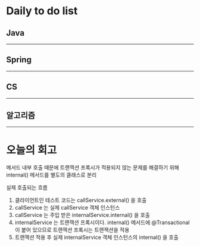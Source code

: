 # Daily to do list
## Java 

- - -
## Spring   

-- - -
## CS    

- - -
## 알고리즘    

---------
# 오늘의 회고


메서드 내부 호출 때문에 트랜잭션 프록시가 적용되지 않는 문제를 해결하기 위해 internal() 메서드를 별도의 클래스로 분리

실제 호출되는 흐름
1. 클라이언트인 테스트 코드는 callService.external() 을 호출
2. callService 는 실제 callService 객체 인스턴스
3. callService 는 주입 받은 internalService.internal() 을 호출
4. internalService 는 트랜잭션 프록시이다. internal() 메서드에 @Transactional 이 붙어 있으므로 트랜잭션 프록시는 트랜잭션을 적용
5. 트랜잭션 적용 후 실제 internalService 객체 인스턴스의 internal() 을 호출

